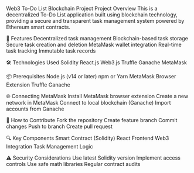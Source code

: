 Web3 To-Do List Blockchain Project
Project Overview
This is a decentralized To-Do List application built using blockchain technology, providing a secure and transparent task management system powered by Ethereum smart contracts.

🚀 Features
Decentralized task management
Blockchain-based task storage
Secure task creation and deletion
MetaMask wallet integration
Real-time task tracking
Immutable task records

🛠 Technologies Used
Solidity
React.js
Web3.js
Truffle
Ganache
MetaMask

📦 Prerequisites
Node.js (v14 or later)
npm or Yarn
MetaMask Browser Extension
Truffle
Ganache

🌐 Connecting MetaMask
Install MetaMask browser extension
Create a new network in MetaMask
Connect to local blockchain (Ganache)
Import accounts from Ganache

🤝 How to Contribute
Fork the repository
Create feature branch
Commit changes
Push to branch
Create pull request

🔍 Key Components
Smart Contract (Solidity)
React Frontend
Web3 Integration
Task Management Logic

⚠️ Security Considerations
Use latest Solidity version
Implement access controls
Use safe math libraries
Regular contract audits
